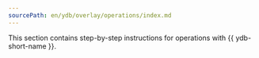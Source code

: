 ```yaml
---
sourcePath: en/ydb/overlay/operations/index.md
---
```

This section contains step-by-step instructions for operations with {{ ydb-short-name }}.

